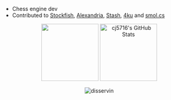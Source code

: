 - Chess engine dev
- Contributed to [Stockfish](https://github.com/official-stockfish/Stockfish), [Alexandria](https://github.com/PGG106/Alexandria), [Stash](https://github.com/mhouppin/stash-bot), [4ku](https://github.com/kz04px/4ku) and [smol.cs](https://github.com/GediminasMasaitis/Chess-Challenge-Submission/tree/submission)

<p align="center">
    <img style="height: 150px" src="https://github-readme-stats.vercel.app/api?username=cj5716&show_icons=true"> 
    <img style="height: 150px" src="https://streak-stats.demolab.com?user=cj5716&fire=EB5454" alt="cj5716's GitHub Stats">
</p>
<p align="center">
    <img src="https://komarev.com/ghpvc/?username=cj5716&label=Profile%20views&color=0e75b6&style=flat" alt="disservin" />
</p>
